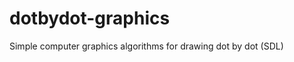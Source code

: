 dotbydot-graphics
=================

Simple computer graphics algorithms for drawing dot by dot (SDL)
